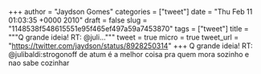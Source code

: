
+++
author = "Jaydson Gomes"
categories = ["tweet"]
date = "Thu Feb 11 01:03:35 +0000 2010"
draft = false
slug = "1148538f548615551e95f465ef497a59a7453870"
tags = ["tweet"]
title = """Q grande ideia! RT: @juli..."""
tweet = true
micro = true
tweet_url = "https://twitter.com/jaydson/status/8928250314"
+++
Q grande ideia! RT: @julibaldi:strogonoff de atum é a melhor coisa pra quem mora sozinho e nao sabe cozinhar
